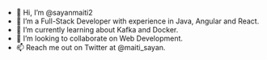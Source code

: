 - 👋 Hi, I’m @sayanmaiti2
- 👀 I’m a Full-Stack Developer with experience in Java, Angular and React.
- 🌱 I’m currently learning about Kafka and Docker.
- 💞️ I’m looking to collaborate on Web Development.
- 📫 Reach me out on Twitter at @maiti_sayan.

<!---
sayanmaiti2/sayanmaiti2 is a ✨ special ✨ repository because its `README.md` (this file) appears on your GitHub profile.
You can click the Preview link to take a look at your changes.
--->
